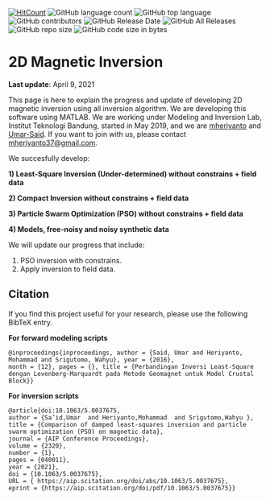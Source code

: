 [![HitCount](http://hits.dwyl.com/modeling-inversion-lab/2D-Magnetic-Inversion.svg)](http://hits.dwyl.com/modeling-inversion-lab/2D-Magnetic-Inversion)
![GitHub language count](https://img.shields.io/github/languages/count/modeling-inversion-lab/2D-Magnetic-Inversion)
![GitHub top language](https://img.shields.io/github/languages/top/modeling-inversion-lab/2D-Magnetic-Inversion)
![GitHub contributors](https://img.shields.io/github/contributors/modeling-inversion-lab/2D-Magnetic-Inversion)
![GitHub Release Date](https://img.shields.io/github/release-date/modeling-inversion-lab/2D-Magnetic-Inversion)
![GitHub All Releases](https://img.shields.io/github/downloads/modeling-inversion-lab/2D-Magnetic-Inversion/total)
![GitHub repo size](https://img.shields.io/github/repo-size/modeling-inversion-lab/2D-Magnetic-Inversion)
![GitHub code size in bytes](https://img.shields.io/github/languages/code-size/modeling-inversion-lab/2D-Magnetic-Inversion)

# 2D Magnetic Inversion
**Last update**: April 9, 2021

This page is here to explain the progress and update of developing 2D magnetic inversion using all inversion algorithm. We are developing this software using MATLAB. We are working under Modeling and Inversion Lab, Institut Teknologi Bandung, started in May 2019, and we are [mheriyanto](https://github.com/mheriyanto) and [Umar-Said](https://github.com/Umar-Said). If you want to join with us, please contact mheriyanto37@gmail.com.

We succesfully develop:


**1) Least-Square Inversion (Under-determined) without constrains + field data**

**2) Compact Inversion without constrains + field data**

**3) Particle Swarm Optimization (PSO) without constrains + field data**

**4) Models, free-noisy and noisy synthetic data**

We will update our progress that include:
1. PSO inversion with constrains.
2. Apply inversion to field data. 

## Citation
If you find this project useful for your research, please use the following BibTeX entry.

**For forward modeling scripts**

    @inproceedings{inproceedings, author = {Said, Umar and Heriyanto, Mohammad and Srigutomo, Wahyu}, year = {2016},
    month = {12}, pages = {}, title = {Perbandingan Inversi Least-Square dengan Levenberg-Marquardt pada Metode Geomagnet untuk Model Crustal Block}}

**For inversion scripts**

    @article{doi:10.1063/5.0037675,
    author = {Sa’id,Umar  and Heriyanto,Mohammad  and Srigutomo,Wahyu },
    title = {Comparison of damped least-squares inversion and particle swarm optimization (PSO) on magnetic data},
    journal = {AIP Conference Proceedings},
    volume = {2320},
    number = {1},
    pages = {040011},
    year = {2021},
    doi = {10.1063/5.0037675},
    URL = { https://aip.scitation.org/doi/abs/10.1063/5.0037675},
    eprint = {https://aip.scitation.org/doi/pdf/10.1063/5.0037675}}

